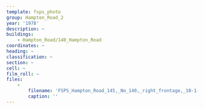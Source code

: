 ```yaml
---
template: fsps_photo
group: Hampton_Road_2
year: '1978'
description: ~
buildings:
    - Hampton_Road/140_Hampton_Road
coordinates: ~
heading: ~
classification: ~
section: ~
cell: ~
film_roll: ~
files:
    -
        filename: 'FSPS_Hampton_Road_145,_No_140,_right_frontage,_10-1-E,_1978.png'
        caption: ''
---
```

